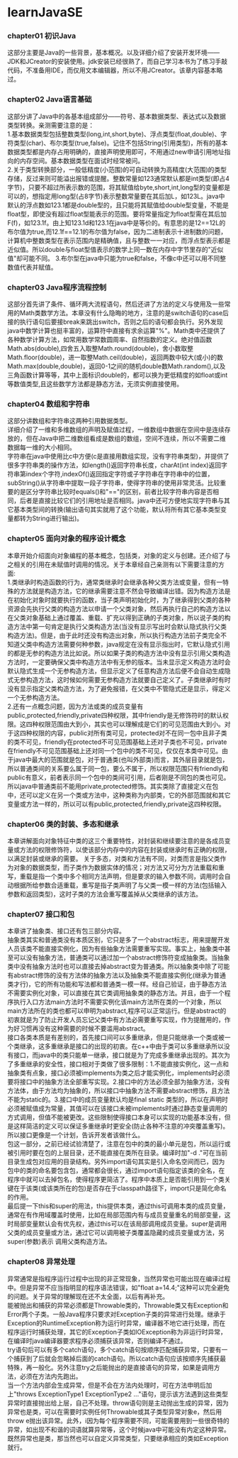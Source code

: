 # learnJavaSE

### chapter01 初识Java
这部分主要是Java的一些背景，基本概况。以及详细介绍了安装开发环境——JDK和JCreator的安装使用。jdk安装已经很熟了，而自己学习本书为了练习手敲代码，不准备用IDE，而仅用文本编辑器，所以不用JCreator。该章内容基本略过。

### chapter02 Java语言基础
这部分讲了Java中的各基本组成部分——符号、基本数据类型、表达式以及数据类型转换。亲测需要注意的是：</br>
1.基本数据类型包括整数类型(long,int,short,byte)、浮点类型(float,double)、字符类型(char)、布尔类型(true,false)。记住不包括String(引用类型)，所有的基本数据类型都是内存占用明确的，直接声明使用即可，不用通过new申请引用地址指向的内存空间。基本数据类型在面试时经常被问。</br>
2.关于类型转换部分，一般低精度(小范围)的可自动转换为高精度(大范围)的类型存储，反过来则可能溢出报错或提醒。整数常量如123通常默认都是int类型(即占4字节)，只要不超过所表示数的范围，将其赋值给byte,short,int,long型的变量都是可以的，想指定用long型(占8字节)表示整数常量要在其后加L，如123L。java中默认的浮点数如123.1都是double型的，且只能将其赋值给double型变量，不能是float型，即使没有超过float型能表示的范围。要将常量指定为float型需在其后加F(f)，如123.1f。由上知123.1d和123.1在java中是等价的。有意思的是12==12L的布尔值为true,而12.1f==12.1的布尔值为false，因为二进制表示十进制数的问题，计算机中整数类型在表示范围内是精确值，且与整数一一对应，而浮点型表示都是近似值。所以double与float型值表示的数学上同一数在内存中字节里存的"近似值"却可能不同。
3.布尔型在java中只能为true和false，不像c中还可以用不同整数值代表并赋值。

### chapter03 Java程序流程控制
这部分首先讲了条件、循环两大流程语句，然后还讲了方法的定义与使用及一些常用的Math类数学方法。本章没有什么隐晦的地方，注意的是switch语句的case后接的执行语句后要接break来跳出switch，否则之后的语句都会执行。另外发现java中数学计算也挺丰富的，运算符中直接有求余运算"%"。Math类中还提供了各种数学计算方法，如常用数学常数圆周率、自然指数的定义。绝对值函数Math.abs(double),四舍五入取整Math.round(double)，舍小数取整Math.floor(double)，进一取整Math.ceil(double)，返回两数中较大(或小)的数Math.max(double,double)，返回0-1之间的随机double数Math.random(),以及三角函数计算等等，其中上面标识double的，都可以换为更低精度的如float或int等数值类型,且这些数学方法都是静态方法，无须实例直接使用。

### chapter04 数组和字符串
这部分讲数组和字符串这两种引用数据类型。</br>
详细介绍了一维和多维数组的声明及赋值过程，一维数组中数据在空间中是连续存放的，但在Java中把二维数组看成是数组的数组，空间不连续，所以不需要二维数据每一维的大小相同。</br>
字符串在java中使用比c中方便(c是直接用数组实现，没有字符串类型)，并提供了很多字符串类的操作方法，如length()返回字符串长度，charAt(int index)返回字符串第index个字符,indexOf()返回指定字符或子字符串在字符串中的位置，subString()从字符串中提取一段子字符串，使得字符串的使用非常灵活。比较重要的是区分字符串比较时equals()和"=="的区别，前者比较字符串内容是否相同，后者是直接比较它们的引用地址是否相同。java中还可方便地实现字符串与其它基本类型间的转换(输出语句其实就用了这个功能，默认将所有其它基本类型变量都转为String进行输出)。

### chapter05 面向对象的程序设计概念
本章开始介绍面向对象编程的基本概念，包括类，对象的定义与创建。还介绍了与之相关的引用在未赋值时调用的情况。关于本章经自己亲测有以下需要注意的方面:</br>
1.类继承时构造函数的行为，通常类继承时会继承各种父类方法或变量，但有一特殊的方法就是构造方法，它的继承需要注意不然会导致编译出错。因为构造方法是在初始化对象时就要执行的函数，当子类声明初始化时，为了继承得到父类的各种资源会先执行父类的构造方法以申请一个父类对象，然后再执行自己的构造方法以在父类对象基础上通过覆盖、重载、扩充以得到正确的子类对象，所以说子类的构造方法中第一句肯定是执行父类构造方法(当没有显示写出时会默认隐式执行父类构造方法)。但是，由于此时还没有构造出对象，所以执行构造方法前子类完全不知道父类中构造方法需要何种参数，java规定在没有显示指出时，它默认隐式引用的都是无参的构造方法比如说。所以如果子类的构造方法中没有显示引用父类构造方法时，一定要确保父类中构造方法中有无参的版本。当未显示定义构造方法时会默认隐式生成一个无参构造方法，但显示定义了任意构造方法后便不会自动生成隐式无参构造方法，这时候如何需要无参构造方法就要自己定义了。子类继承时有时没有显示指定父类构造方法，为了避免报错，在父类中不管隐式还是显示，得定义一个无参构造方法。</br>
2.还有一点概念问题，因为方法或类的成员变量有public,protected,friendly,private四种权限，其中friendly是无修饰符时的默认权限。这四种权限范围由大到小，其实也可以理解成是它们的可见范围由大到小。对于这四种权限的内容，public对所有类可见，protected对不在同一包中且非子类的类不可见，friendly在protected不可见范围基础上还对子类也不可见，private在friendly不可见范围基础上还对同一个包中的类不可见，仅仅在本类中可见。由于java中最大的范围就是包，对于普通类(也叫外部类)而言，其外层目录就是包，所以普通类间的关系要么属于同一包，要么不属于，所以权限范围只有friendly和public有意义，前者表示同一个包中的类间可引用，后者刚是不同包的类也可见。所以java中普通类前不能用private,protected修饰。其实类除了直接定义在包中，还可以定义在另一个类或方法中，这种类称为内部类，它的外部范围就和其它变量或方法一样的，所以可以有public,protected,friendly,private这四种权限。

### chapter06 类的封装、多态和继承
本章讲解面向对象特征中类的这三个重要特性，对封装和继续要注意的是各成员变量或方法的权限修饰符，以使该部分内存中的内容在封装或继承时有正确的权限，以满足封装或继承的需要。 关于多态，对类和方法有不同，对类而言是指父类作为对象的数据类型，而子类作为数据实体的情况；对方法又可分为方法重载和重写，重载是指一个类中多个相同方法声明，但是要求的输入参数不同，调用时会自动根据所给参数合适重载，重写是指子类声明了与父类一模一样的方法(包括输入参数和返回类型)，这时子类的方法会重写覆盖掉从父类继承的该方法。

### chapter07 接口和包
本章讲了抽象类、接口还有包三部分内容。</br>
抽象类其实和普通类没有本质区别，它只是多了一个abstract标志，用来提醒开发人员该类不能直接实例化，因为有些抽象方法需要重写实现。事实上，抽象类中甚至可以没有抽象方法，普通类可以通过加一个abstract修饰符变成抽象类。当抽象类中没有抽象方法时也可以直接去掉abstract变为普通类。所以抽象类中除了可能有abstract修饰的没有方法体的抽象方法以及抽象类不能直接实例化(继承为普通类才行)，它的所有功能和写法都和普通类一模一样。经自己验证，由于静态方法不需要实例化对象，可以直接在其它类调用抽象类的静态方法。并且，由于一个程序执行入口方法main方法时不需要实例化该main方法所在类的一个对象，所以main方法所在的类也都可以申明为abstract,程序可以正常运行。但是abstract的初衷就是为了防止开发人员忘记父类中有方法必需要重写实现，作为提醒用的，作为好习惯再没有这种需要的时候不要滥用abstract。</br>
接口各类本质是有差别的，首先接口间可以多重继承，但是只能继承一个类或被一个类继承，这多重继承是接口的出现的初衷。在c++中由于类可以多重继承所以没有接口，而java中的类只能单一继承，接口就是为了完成多重继承出现的。其次为了多重继承的安全性，接口相对于类做了很多限制：1.不能直接实例化，这一点和抽象类有点象，接口必须被implements为类之后才能实例化，implements时必须要将接口中的抽象方法全部重写实现。2.接口中的方法必须全部为抽象方法，没有方法体，由于方法均为抽象的，所以接口中抽象方法不需要abstract修饰，且方法不能为static的。3.接口中的成员变量默认均是final static 类型的，所以在声明时必须被赋值成为常量，其值可以在该接口未被implements时通过静态变量调用的方式调用，但值不能被更改。这些限制使得接口本身可以实现的功能基本没有，但是这样简洁的定义可以保证多重继承时更安全(防止各种不注意的冲突覆盖重写)。所以接口更像是一个计划，告诉开发者该做什么。</br>
包这一部分，之前已经试验清楚了，注意在包中的类的最小单元是包，所以运行或被引用时要在包的上层目录，还不能直接在类所在目录。编译时加"-d ."可在当前目录生成包对应用的目录结构。另外import语句其实是引入命名空间而已，因为包中的类的命名要包含包，通常都会很长，通过import语句指定该类的全名，在程序中就可以去掉包名，使得程序更简洁了。程序中本质上是否能引用到一个类关键在于该类(或该类所在的包)是否存在于classpath路径下，import只是简化命名的作用。</br>
最后提一下this和super的用法，this提供本类，通过this可调用本类的成员变量，通常在有作用域覆盖时使用，比如在局部范围内有与成员变量重名的局部变量，这时局部变量默认会有优先权，通过this可以在该局部调用成员变量。super是调用父类的成员变量或方法，通过它可以调用被子类覆盖隐藏的成员变量或方法，另super(参数)表示 调用父类构造方法。

### chapter08 异常处理
异常通常是指程序运行过程中出现的非正常现象，当然异常也可能出现在编译过程中。但是异常不应当指明显的程序语法错误，如"float a=14.4;"这种可以完全避免的问题。关于异常的理解现在还不太全面，以后有再补充。</br>
能被抛出和捕获的异常必须都是Throwable类的，Throwable类又有Exception和Error两个子类。一般Java程序只要求对Exception子类的异常进行处理。继承于Exception的RuntimeException称为运行时异常，编译器不地它进行处理，而在程序运行时捕获处理，其它的Exception子类如IOException称为非运行时异常，在编译时java编译器要求程序必须捕获该异常，否则编译不通过。</br>
try语句后可以有多个catch语句，多个catch语句按顺序匹配捕获异常，只要有一个捕获到了后就会忽略掉后面的catch语句。所以catch语句应该按顺序先捕获最特殊，再一般化。另外注意try之后能抛出的是直接语句的异常，如果是调用方法，必须在方法内先跑出。</br>
当一个方法内部会生成异常，但是不会在方法内处理时，可在方法申明后加上"throws ExceptionType1 ExceptionType2 ..."语句，提示该方法遇到这些类型异常时直接抛出给上层，自己不处理。throw语句则是主动抛出生成的异常，因为异常也是类，可以在需要时实例任何Throwable或其子类型异常对象e，然后用throw e抛出该异常。此外，i因为每个程序需要不同，可能需要用到一些很奇特的异常，如出现不和谐的词语就算异常等，这个时候java中可能没有内定这种异常。既然异常也是类，那当然也可以自定义异常类型，只要继承相应的类如Exception就行。
